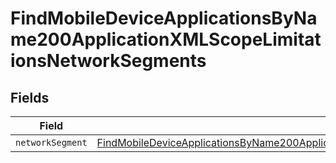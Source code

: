 # FindMobileDeviceApplicationsByName200ApplicationXMLScopeLimitationsNetworkSegments


## Fields

| Field                                                                                                                                                                                                                           | Type                                                                                                                                                                                                                            | Required                                                                                                                                                                                                                        | Description                                                                                                                                                                                                                     |
| ------------------------------------------------------------------------------------------------------------------------------------------------------------------------------------------------------------------------------- | ------------------------------------------------------------------------------------------------------------------------------------------------------------------------------------------------------------------------------- | ------------------------------------------------------------------------------------------------------------------------------------------------------------------------------------------------------------------------------- | ------------------------------------------------------------------------------------------------------------------------------------------------------------------------------------------------------------------------------- |
| `networkSegment`                                                                                                                                                                                                                | [FindMobileDeviceApplicationsByName200ApplicationXMLScopeLimitationsNetworkSegmentsNetworkSegment](../../models/operations/findmobiledeviceapplicationsbyname200applicationxmlscopelimitationsnetworksegmentsnetworksegment.md) | :heavy_minus_sign:                                                                                                                                                                                                              | N/A                                                                                                                                                                                                                             |